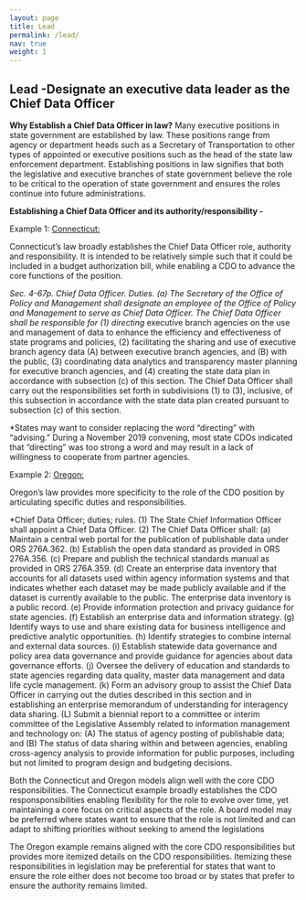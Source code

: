 ```yaml
---
layout: page
title: Lead
permalink: /lead/
nav: true
weight: 1
---
```


## Lead -Designate an executive data leader as the Chief Data Officer


 
**Why Establish a Chief Data Officer in law?**
Many executive positions in state government are established by law. These positions range from agency or department heads such as a Secretary of Transportation to other types of appointed or executive positions such as the head of the state law enforcement department. Establishing positions in law signifies that both the legislative and executive branches of state government believe the role to be critical to the operation of state government and ensures the roles continue into future administrations.
 
**Establishing a Chief Data Officer and its authority/responsibility -**
 
Example 1: [Connecticut:]([https://www.cga.ct.gov/current/pub/chap_050.htm#sec_4-67p)

Connecticut’s law broadly establishes the Chief Data Officer role, authority and responsibility. It is intended to be relatively simple such that it could be included in a budget authorization bill, while enabling a CDO to advance the core functions of the position.

*Sec. 4-67p. Chief Data Officer. Duties. 
(a) The Secretary of the Office of Policy and Management shall designate an employee of the Office of Policy and Management to serve as Chief Data Officer. The Chief Data Officer shall be responsible for (1) directing* executive branch agencies on the use and management of data to enhance the efficiency and effectiveness of state programs and policies, (2) facilitating the sharing and use of executive branch agency data (A) between executive branch agencies, and (B) with the public, (3) coordinating data analytics and transparency master planning for executive branch agencies, and (4) creating the state data plan in accordance with subsection (c) of this section. The Chief Data Officer shall carry out the responsibilities set forth in subdivisions (1) to (3), inclusive, of this subsection in accordance with the state data plan created pursuant to subsection (c) of this section.

*States may want to consider replacing the word “directing” with “advising.”  During a November 2019 convening, most state CDOs indicated that “directing” was too strong a word and may result in a lack of willingness to cooperate from partner agencies.
 
Example 2: [Oregon:](https://www.oregonlegislature.gov/bills_laws/ors/ors276A.html)

Oregon’s law provides more specificity to the role of the CDO position by articulating specific duties and responsibilities. 

*Chief Data Officer; duties; rules. (1) The State Chief Information Officer shall appoint a Chief Data Officer.
(2) The Chief Data Officer shall:
(a) Maintain a central web portal for the publication of publishable data under ORS 276A.362.
(b) Establish the open data standard as provided in ORS 276A.356.
(c) Prepare and publish the technical standards manual as provided in ORS 276A.359.
(d) Create an enterprise data inventory that accounts for all datasets used within agency information systems and that indicates whether each dataset may be made publicly available and if the dataset is currently available to the public. The enterprise data inventory is a public record.
      (e) Provide information protection and privacy guidance for state agencies.
      (f) Establish an enterprise data and information strategy.
(g) Identify ways to use and share existing data for business intelligence and predictive analytic opportunities.
(h) Identify strategies to combine internal and external data sources.
(i) Establish statewide data governance and policy area data governance and provide guidance for agencies about data governance efforts.
(j) Oversee the delivery of education and standards to state agencies regarding data quality, master data management and data life cycle management.
(k) Form an advisory group to assist the Chief Data Officer in carrying out the duties described in this section and in establishing an enterprise memorandum of understanding for interagency data sharing.
(L) Submit a biennial report to a committee or interim committee of the Legislative Assembly related to information management and technology on:
(A) The status of agency posting of publishable data; and
(B) The status of data sharing within and between agencies, enabling cross-agency analysis to provide information for public purposes, including but not limited to program design and budgeting decisions.


Both the Connecticut and Oregon models align well with the core CDO responsibilities. The Connecticut example broadly establishes the CDO responsponsibilities enabling flexibility for the role to evolve over time, yet maintaining a core focus on critical aspects of the role. A board model may be preferred where states want to ensure that the role is not limited and can adapt to shifting priorities without seeking to amend the legislations

The Oregon example remains aligned with the core CDO responsibilities but provides more itemized details on the CDO responsibilities. Itemizing these responsibilities in legislation may be preferential for states that want to ensure the role either does not become too broad or by states that prefer to ensure the authority remains limited.
